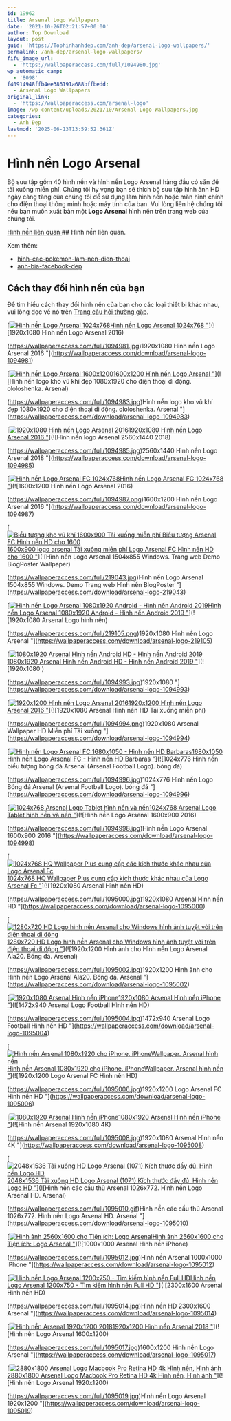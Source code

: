 ```yaml
---
id: 19962
title: Arsenal Logo Wallpapers
date: '2021-10-26T02:21:57+00:00'
author: Top Download
layout: post
guid: 'https://Tophinhanhdep.com/anh-dep/arsenal-logo-wallpapers/'
permalink: /anh-dep/arsenal-logo-wallpapers/
fifu_image_url:
  - 'https://wallpaperaccess.com/full/1094980.jpg'
wp_automatic_camp:
  - '8098'
f40914948ffb4ee386191a688bffbedd:
  - Arsenal Logo Wallpapers
original_link:
  - 'https://wallpaperaccess.com/arsenal-logo'
image: /wp-content/uploads/2021/10/Arsenal-Logo-Wallpapers.jpg
categories:
  - Ảnh Đẹp
lastmod: '2025-06-13T13:59:52.361Z'
---
```

# Hình nền Logo Arsenal

Bộ sưu tập gồm 40 hình nền và hình nền Logo Arsenal hàng đầu có sẵn để tải xuống miễn phí. Chúng tôi hy vọng bạn sẽ thích bộ sưu tập hình ảnh HD ngày càng tăng của chúng tôi để sử dụng làm hình nền hoặc màn hình chính cho điện thoại thông minh hoặc máy tính của bạn. Vui lòng liên hệ chúng tôi nếu bạn muốn xuất bản một **Logo Arsenal** hình nền trên trang web của chúng tôi.

[Hình nền liên quan ](#related) ## Hình nền liên quan.

   
 Xem thêm:

   
- [hinh-cac-pokemon-lam-nen-dien-thoai](https://tophinhanhdep.com/anh-anime/hinh-cac-pokemon-lam-nen-dien-thoai/)
- [anh-bia-facebook-dep](https://tophinhanhdep.com/anh-bia/anh-bia-facebook-dep/)

## Cách thay đổi hình nền của bạn

Để tìm hiểu cách thay đổi hình nền của bạn cho các loại thiết bị khác nhau, vui lòng đọc về nó trên [Trang câu hỏi thường gặp](https://tophinhanhdep.com/faq/).

  
[[![Hình nền Logo Arsenal 1024x768](https://wallpaperaccess.com/full/1094980.jpg)Hình nền Logo Arsenal 1024x768 "](https://wallpaperaccess.com/download/arsenal-logo-1094980)](![1920x1080 Hình nền Logo Arsenal 2016)

(https://wallpaperaccess.com/full/1094981.jpg)1920x1080 Hình nền Logo Arsenal 2016 "](https://wallpaperaccess.com/download/arsenal-logo-1094981)

[[![Hình nền Logo Arsenal 1600x1200](https://wallpaperaccess.com/full/1094982.jpg)1600x1200 Hình nền Logo Arsenal "](https://wallpaperaccess.com/download/arsenal-logo-1094982)](![Hình nền logo kho vũ khí đẹp 1080x1920 cho điện thoại di động.  ololoshenka.  Arsenal)

(https://wallpaperaccess.com/full/1094983.jpg)Hình nền logo kho vũ khí đẹp 1080x1920 cho điện thoại di động. ololoshenka. Arsenal "](https://wallpaperaccess.com/download/arsenal-logo-1094983)

[[![1920x1080 Hình nền Logo Arsenal 2016](https://wallpaperaccess.com/full/1094984.jpg)1920x1080 Hình nền Logo Arsenal 2016 "](https://wallpaperaccess.com/download/arsenal-logo-1094984)](![Hình nền logo Arsenal 2560x1440 2018)

(https://wallpaperaccess.com/full/1094985.jpg)2560x1440 Hình nền Logo Arsenal 2018 "](https://wallpaperaccess.com/download/arsenal-logo-1094985)

[[![Hình nền Logo Arsenal FC 1024x768](https://wallpaperaccess.com/full/1094986.jpg)Hình nền Logo Arsenal FC 1024x768 "](https://wallpaperaccess.com/download/arsenal-logo-1094986)](![1600x1200 Hình nền Logo Arsenal 2016)

(https://wallpaperaccess.com/full/1094987.png)1600x1200 Hình nền Logo Arsenal 2016 "](https://wallpaperaccess.com/download/arsenal-logo-1094987)

[[![Biểu tượng kho vũ khí 1600x900 Tải xuống miễn phí Biểu tượng Arsenal FC Hình nền HD cho 1600](https://wallpaperaccess.com/full/1094988.jpg)1600x900 logo arsenal Tải xuống miễn phí Logo Arsenal FC Hình nền HD cho 1600 "](https://wallpaperaccess.com/download/arsenal-logo-1094988)](![Hình nền Logo Arsenal 1504x855 Windows.  Trang web Demo BlogPoster Wallpaper)

(https://wallpaperaccess.com/full/219043.jpg)Hình nền Logo Arsenal 1504x855 Windows. Demo Trang web Hình nền BlogPoster "](https://wallpaperaccess.com/download/arsenal-logo-219043)

[[![Hình nền Logo Arsenal 1080x1920 Android - Hình nền Android 2019](https://wallpaperaccess.com/full/1094990.jpg)Hình nền Logo Arsenal 1080x1920 Android - Hình nền Android 2019 "](https://wallpaperaccess.com/download/arsenal-logo-1094990)](![1920x1080 Arsenal Logo hình nền)

(https://wallpaperaccess.com/full/219105.png)1920x1080 Hình nền Logo Arsenal "](https://wallpaperaccess.com/download/arsenal-logo-219105)

[[![1080x1920 Arsenal Hình nền Android HD - Hình nền Android 2019](https://wallpaperaccess.com/full/1094992.jpg)1080x1920 Arsenal Hình nền Android HD - Hình nền Android 2019 "](https://wallpaperaccess.com/download/arsenal-logo-1094992)](![1920x1080 )

(https://wallpaperaccess.com/full/1094993.jpg)1920x1080 "](https://wallpaperaccess.com/download/arsenal-logo-1094993)

[[![1920x1200 Hình nền Logo Arsenal 2016](https://wallpaperaccess.com/full/219041.jpg)1920x1200 Hình nền Logo Arsenal 2016 "](https://wallpaperaccess.com/download/arsenal-logo-219041)](![1920x1080 Arsenal Hình nền HD Tải xuống miễn phí)

(https://wallpaperaccess.com/full/1094994.png)1920x1080 Arsenal Wallpaper HD Miễn phí Tải xuống "](https://wallpaperaccess.com/download/arsenal-logo-1094994)

[[![Hình nền Logo Arsenal FC 1680x1050 - Hình nền HD Barbaras](https://wallpaperaccess.com/full/1094995.jpg)1680x1050 Hình nền Logo Arsenal FC - Hình nền HD Barbaras "](https://wallpaperaccess.com/download/arsenal-logo-1094995)](![1024x776 Hình nền biểu tượng bóng đá Arsenal (Arsenal Football Logo).  bóng đá)

(https://wallpaperaccess.com/full/1094996.jpg)1024x776 Hình nền Logo Bóng đá Arsenal (Arsenal Football Logo). bóng đá "](https://wallpaperaccess.com/download/arsenal-logo-1094996)

[[![1024x768 Arsenal Logo Tablet hình nền và nền](https://wallpaperaccess.com/full/1094997.png)1024x768 Arsenal Logo Tablet hình nền và nền "](https://wallpaperaccess.com/download/arsenal-logo-1094997)](![Hình nền Logo Arsenal 1600x900 2016)

(https://wallpaperaccess.com/full/1094998.jpg)Hình nền Logo Arsenal 1600x900 2016 "](https://wallpaperaccess.com/download/arsenal-logo-1094998)

[[![1024x768 HQ Wallpaper Plus cung cấp các kích thước khác nhau của Logo Arsenal Fc](https://wallpaperaccess.com/full/1094999.jpg)1024x768 HQ Wallpaper Plus cung cấp kích thước khác nhau của Logo Arsenal Fc "](https://wallpaperaccess.com/download/arsenal-logo-1094999)](![1920x1080 Arsenal Hình nền HD)

(https://wallpaperaccess.com/full/1095000.jpg)1920x1080 Arsenal Hình nền HD "](https://wallpaperaccess.com/download/arsenal-logo-1095000)

[[![1280x720 HD Logo hình nền Arsenal cho Windows hình ảnh tuyệt vời trên điện thoại di động](https://wallpaperaccess.com/full/1095001.jpg)1280x720 HD Logo hình nền Arsenal cho Windows hình ảnh tuyệt vời trên điện thoại di động "](https://wallpaperaccess.com/download/arsenal-logo-1095001)](![1920x1200 Hình ảnh cho Hình nền Logo Arsenal Ala20.  Bóng đá.  Arsenal)

(https://wallpaperaccess.com/full/1095002.jpg)1920x1200 Hình ảnh cho Hình nền Logo Arsenal Ala20. Bóng đá. Arsenal "](https://wallpaperaccess.com/download/arsenal-logo-1095002)

[[![1920x1080 Arsenal Hình nền iPhone](https://wallpaperaccess.com/full/1095003.jpg)1920x1080 Arsenal Hình nền iPhone "](https://wallpaperaccess.com/download/arsenal-logo-1095003)](![1472x940 Arsenal Logo Football Hình nền HD)

(https://wallpaperaccess.com/full/1095004.jpg)1472x940 Arsenal Logo Football Hình nền HD "](https://wallpaperaccess.com/download/arsenal-logo-1095004)

[[![Hình nền Arsenal 1080x1920 cho iPhone.  iPhoneWallpaper.  Arsenal hình nền](https://wallpaperaccess.com/full/1095005.jpg)Hình nền Arsenal 1080x1920 cho iPhone. iPhoneWallpaper. Arsenal hình nền "](https://wallpaperaccess.com/download/arsenal-logo-1095005)](![1920x1200 Logo Arsenal FC Hình nền HD)

(https://wallpaperaccess.com/full/1095006.jpg)1920x1200 Logo Arsenal FC Hình nền HD "](https://wallpaperaccess.com/download/arsenal-logo-1095006)

[[![1080x1920 Arsenal Hình nền iPhone](https://wallpaperaccess.com/full/1095007.jpg)1080x1920 Arsenal Hình nền iPhone "](https://wallpaperaccess.com/download/arsenal-logo-1095007)](![Hình nền Arsenal 1920x1080 4K)

(https://wallpaperaccess.com/full/1095008.jpg)1920x1080 Arsenal Hình nền 4K "](https://wallpaperaccess.com/download/arsenal-logo-1095008)

[[![2048x1536 Tải xuống HD Logo Arsenal (1071) Kích thước đầy đủ.  Hình nền Logo HD](https://wallpaperaccess.com/full/1095009.jpg)2048x1536 Tải xuống HD Logo Arsenal (1071) Kích thước đầy đủ. Hình nền Logo HD "](https://wallpaperaccess.com/download/arsenal-logo-1095009)](![Hình nền các cầu thủ Arsenal 1026x772.  Hình nền Logo Arsenal HD.  Arsenal)

(https://wallpaperaccess.com/full/1095010.gif)Hình nền các cầu thủ Arsenal 1026x772. Hình nền Logo Arsenal HD. Arsenal "](https://wallpaperaccess.com/download/arsenal-logo-1095010)

[[![Hình ảnh 2560x1600 cho Tiện ích: Logo Arsenal](https://wallpaperaccess.com/full/1095011.jpg)Hình ảnh 2560x1600 cho Tiện ích: Logo Arsenal "](https://wallpaperaccess.com/download/arsenal-logo-1095011)](![1000x1000 Arsenal Hình nền iPhone)

(https://wallpaperaccess.com/full/1095012.jpg)Hình nền Arsenal 1000x1000 iPhone "](https://wallpaperaccess.com/download/arsenal-logo-1095012)

[[![Hình nền Logo Arsenal 1200x750 - Tìm kiếm hình nền Full HD](https://wallpaperaccess.com/full/1095013.jpg)Hình nền Logo Arsenal 1200x750 - Tìm kiếm hình nền Full HD "](https://wallpaperaccess.com/download/arsenal-logo-1095013)](![2300x1600 Arsenal Hình nền HD)

(https://wallpaperaccess.com/full/1095014.jpg)Hình nền HD 2300x1600 Arsenal "](https://wallpaperaccess.com/download/arsenal-logo-1095014)

[[![Hình nền Arsenal 1920x1200 2018](https://wallpaperaccess.com/full/1095016.jpg)1920x1200 Hình nền Arsenal 2018 "](https://wallpaperaccess.com/download/arsenal-logo-1095016)](![Hình nền Logo Arsenal 1600x1200)

(https://wallpaperaccess.com/full/1095017.jpg)1600x1200 Hình nền Logo Arsenal "](https://wallpaperaccess.com/download/arsenal-logo-1095017)

[[![2880x1800 Arsenal Logo Macbook Pro Retina HD 4k Hình nền, Hình ảnh](https://wallpaperaccess.com/full/1095018.jpg)2880x1800 Arsenal Logo Macbook Pro Retina HD 4k Hình nền, Hình ảnh "](https://wallpaperaccess.com/download/arsenal-logo-1095018)](![Hình nền Logo Arsenal 1920x1200)

(https://wallpaperaccess.com/full/1095019.jpg)Hình nền Logo Arsenal 1920x1200 "](https://wallpaperaccess.com/download/arsenal-logo-1095019)
